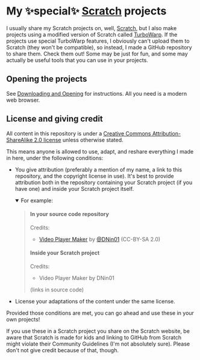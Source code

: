 # My ✨special✨ [Scratch](https://scratch.mit.edu/) projects

I usually share my Scratch projects on, well, [Scratch](https://scratch.mit.edu/), but I also make projects using a modified version of Scratch called [TurboWarp](https://turbowarp.org). If the projects use special TurboWarp features, I obviously can't upload them to Scratch (they won't be compatible), so instead, I made a GitHub repository to share them. Check them out! Some may be just for fun, and some may actually be useful tools that you can use in your projects.

## Opening the projects

See [Downloading and Opening](https://github.com/DNin01/Scratch-projects/blob/main/INSTALLING.md) for instructions. All you need is a modern web browser.

## License and giving credit

All content in this repository is under a [Creative Commons Attribution-ShareAlike 2.0 license](./LICENSE) unless otherwise stated.

This means anyone is allowed to use, adapt, and reshare everything I made in here, under the following conditions:

- You give attribution (preferably a mention of my name, a link to this repository, and the copyright license in use). It's best to provide attribution both in the repository containing your Scratch project (if you have one) and inside your Scratch project itself.
  <details open><summary>For example:</summary>

  <p>
  
  > #### In your source code repository
  > Credits:
  > - [Video Player Maker](https://github.com/DNin01/Scratch-projects/tree/main/turbowarp/tools/video-player) by [@DNin01](https://github.com/DNin01) (CC-BY-SA 2.0)
  > #### Inside your Scratch project
  > Credits:
  > - Video Player Maker by DNin01
  > 
  > (links in source code)
  
  </p>

  </details>
- License your adaptations of the content under the same license.

Provided those conditions are met, you can go ahead and use these in your own projects!

If you use these in a Scratch project you share on the Scratch website, be aware that Scratch is made for kids and linking to GitHub from Scratch might violate their Community Guidelines (I'm not absolutely sure). Please don't not give credit because of that, though.
